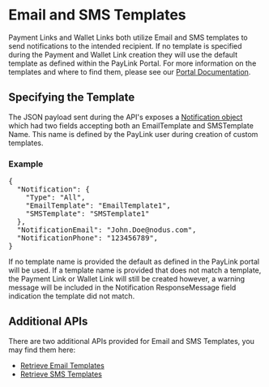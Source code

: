 # Email and SMS Templates
Payment Links and Wallet Links both utilize Email and SMS templates to send notifications to the intended recipient.  If no template is specified during the Payment and Wallet Link creation they will use the default template as defined within the PayLink Portal.  For more information on the templates and where to find them, please see our [Portal Documentation](https://github.com/PayLink/Portal/blob/v2/Features.md#templates).

## Specifying the Template
The JSON payload sent during the API's exposes a [Notification object](https://github.com/PayLink/APIs/blob/v2/JSON%20Objects.md#notification) which had two fields accepting both an EmailTemplate and SMSTemplate Name.  This name is defined by the PayLink user during creation of custom templates.

### Example
<pre>
{
  "Notification": {
    "Type": "All",
    "EmailTemplate": "EmailTemplate1",
    "SMSTemplate": "SMSTemplate1"
  },  
  "NotificationEmail": "John.Doe@nodus.com",
  "NotificationPhone": "123456789",
}
</pre>

If no template name is provided the default as defined in the PayLink portal will be used.  If a template name is provided that does not match a template, the Payment Link or Wallet Link will still be created however, a warning message will be included in the Notification ResponseMessage field indication the template did not match.

## Additional APIs
There are two additional APIs provided for Email and SMS Templates, you may find them here:

* [Retrieve Email Templates](https://github.com/PayLink/APIs/blob/v2/Sections/Notifications.md#retrieve-email-notification-templates)
* [Retrieve SMS Templates](https://github.com/PayLink/APIs/blob/v2/Sections/Notifications.md#retrieve-sms-notification-templates)
